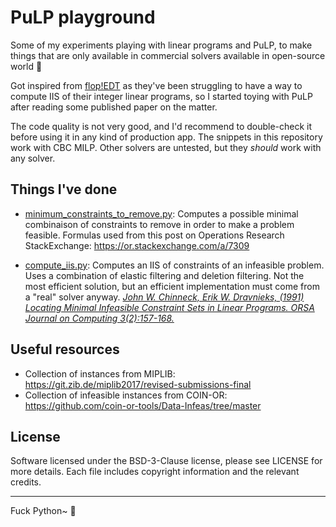 # PuLP playground
Some of my experiments playing with linear programs and PuLP, to make things that are only available in commercial
solvers available in open-source world 🫡

Got inspired from [flop!EDT](https://flopedt.org/) as they've been struggling to have a way to compute IIS of their
integer linear programs, so I started toying with PuLP after reading some published paper on the matter.

The code quality is not very good, and I'd recommend to double-check it before using it in any kind of production app.
The snippets in this repository work with CBC MILP. Other solvers are untested, but they *should* work with any
solver.

## Things I've done
- [minimum_constraints_to_remove.py](./minimum_constraints_to_remove.py):
Computes a possible minimal combinaison of constraints to remove in order to make a problem feasible.
Formulas used from this post on Operations Research StackExchange: https://or.stackexchange.com/a/7309

- [compute_iis.py](./compute_iis.py):
Computes an IIS of constraints of an infeasible problem. Uses a combination of elastic filtering and deletion filtering.
Not the most efficient solution, but an efficient implementation must come from a "real" solver anyway. 
[*John W. Chinneck, Erik W. Dravnieks, (1991) Locating Minimal Infeasible Constraint Sets in Linear Programs. ORSA Journal on Computing 3(2):157-168.*](https://doi.org/10.1287/ijoc.3.2.157)

## Useful resources
- Collection of instances from MIPLIB: https://git.zib.de/miplib2017/revised-submissions-final 
- Collection of infeasible instances from COIN-OR: https://github.com/coin-or-tools/Data-Infeas/tree/master 

## License
Software licensed under the BSD-3-Clause license, please see LICENSE for more details.
Each file includes copyright information and the relevant credits.

---

Fuck Python~ 🩷

